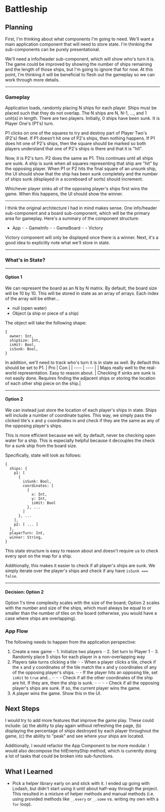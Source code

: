 # Battleship

## Planning
First, I'm thinking about what components I'm going to need. We'll want a main application component that will need to store state. I'm thinking the sub-components can be purely presentational.

We'll need a info/header sub-component, which will show who's turn it is. The game could be improved by showing the number of ships remaining and the length of those ships, but I'm going to ignore that for now. At this point, I'm thinking it will be beneficial to flesh out the gameplay so we can work through more details.

---

### Gameplay
Application loads, randomly placing N ships for each player. Ships must be placed such that they do not overlap. The N ships are N, N-1, ..., and 1 unit(s) in length. There are two players. Initially, 0 ships have been sunk. It is Player One's (P1's) turn.

P1 clicks on one of the squares to try and destroy part of Player Two's (P2's) fleet. If P1 doesn't hit one of P2's ships, then nothing happens. If P1 does hit one of P2's ships, then the square should be marked so both players understand that one of P2's ships is there and that it is "hit".

Now, it is P2's turn. P2 does the same as P1. This continues until all ships are sunk. A ship is sunk when all squares representing that ship are "hit" by the opposing player. When P1 or P2 hits the final square of an unsunk ship, the UI should show that the ship has been sunk completely and the number of ships sunk (displayed in a scoreboard of sorts) should increment.

Whichever player sinks all of the opposing player's ships first wins the game. When this happens, the UI should show the winner.

---

I think the original architecture I had in mind makes sense. One info/header sub-component and a board sub-component, which will be the primary area for gameplay. Here's a summary of the component structure:

- App
·· - GameInfo
·· - GameBoard
·· - Victory

Victory component will only be displayed once there is a winner. Next, it's a good idea to explicitly note what we'll store in state.

---

### What's in State?

---

#### Option 1

We can represent the board as an N by N matrix. By default, the board size will be 10 by 10. This will be stored in state as an array of arrays. Each index of the array will be either...
- null (open water)
- Object (a ship or piece of a ship)

The object will take the following shape:
```
{
  owner: Int,
  shipSize: Int,
  isHit: Bool,
  isSunk: Bool,
}
```
In addition, we'll need to track who's turn it is in state as well. By default this should be set to P1.
| Pro | Con |
| ---- | ---- |
| Maps really well to the real-world representation. Easy to reason about. | Checking if sinks are sunk is not easily done. Requires finding the adjacent ships or storing the location of each other ship piece on the ship.|

---

#### Option 2

We can instead just store the location of each player's ships in state. Ships will include a number of coordinate tuples. This way, we simply pass the clicked tile's x and y coordinates in and check if they are the same as any of the opposing player's ships.

This is more efficient because we will, by default, never be checking open water for a ship. This is especially helpful because it decouples the check for a sunk ship from the board size.

Specifically, state will look as follows:
```
{
  ships: {
    p1: [
      {
        isSunk: Bool,
        coordinates: [
          {
            x: Int,
            y: Int,
            isHit: Bool
          }, ...
        ]
      }, ...
    ],
    p2: [ ... ]
  },
  playerTurn: Int,
  winner: String,
}
```
This state structure is easy to reason about and doesn't require us to check every spot on the map for a ship.

Additionally, this makes it easier to check if all player's ships are sunk. We simply iterate over the player's ships and check if any have `isSunk === false`.

---

#### Decision: Option 2

Option 1's time complexity scales with the size of the board; Option 2 scales with the number and size of the ships, which must always be equal to or smaller than the number of tiles on the board (otherwise, you would have a case where ships are overlapping).

### App Flow
The following needs to happen from the application perspective:
1. Create a new game
·· 1. Initialize two players
·· 2. Set turn to Player 1
·· 3. Randomly place 5 ships for each player in a non-overlapping way
2. Players take turns clicking a tile
·· - When a player clicks a tile, check if the x and y coordinates of the tile match the x and y coordinates of any of the opposing player's ships.
·· - If the player hits an opposing tile, set `isHit` to `true` and...
·· ·· - Check if all the other coordinates of the ship are hit. If they are, then the ship is sunk.
·· ·· ·· - Check if all the opposing player's ships are sunk. If so, the current player wins the game.
3. A player wins the game. Show this in the UI.

## Next Steps

I would try to add more features that improve the game play. These could include: (a) the ability to play again without refreshing the page, (b) displaying the percentage of ships destroyed by each player throughout the game, (c) the ability to "peak" and see where your ships are located.

Additionally, I would refactor the App Component to be more modular. I would also decompose the hitEnemyShip method, which is currently doing a lot of tasks that could be broken into sub-functions.

## What I Learned

- Pick a helper library early on and stick with it. I ended up going with Lodash, but didn't start using it until about half-way through the project. This resulted in a mixture of helper methods and manual methods (i.e. using provided methods like `_.every` or `_.some` vs. writing my own with a `for` loop).
